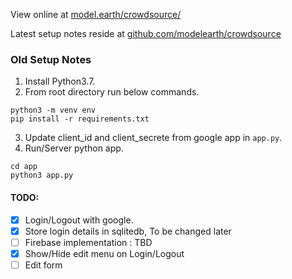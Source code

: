 View online at [model.earth/crowdsource/](https://model.earth/crowdsource/)  

Latest setup notes reside at [github.com/modelearth/crowdsource](https://github.com/modelearth/crowdsource)  

### Old Setup Notes

1. Install Python3.7.
2. From root directory run below commands.
```
python3 -m venv env
pip install -r requirements.txt
```
3. Update client_id and client_secrete from google app in `app.py`.
4. Run/Server python app.
```
cd app
python3 app.py
```

#### TODO:
 - [x] Login/Logout with google.
 - [X] Store login details in sqlitedb,  To be changed later
 - [ ] Firebase implementation : TBD
 - [x] Show/Hide edit menu on Login/Logout
 - [ ] Edit form
